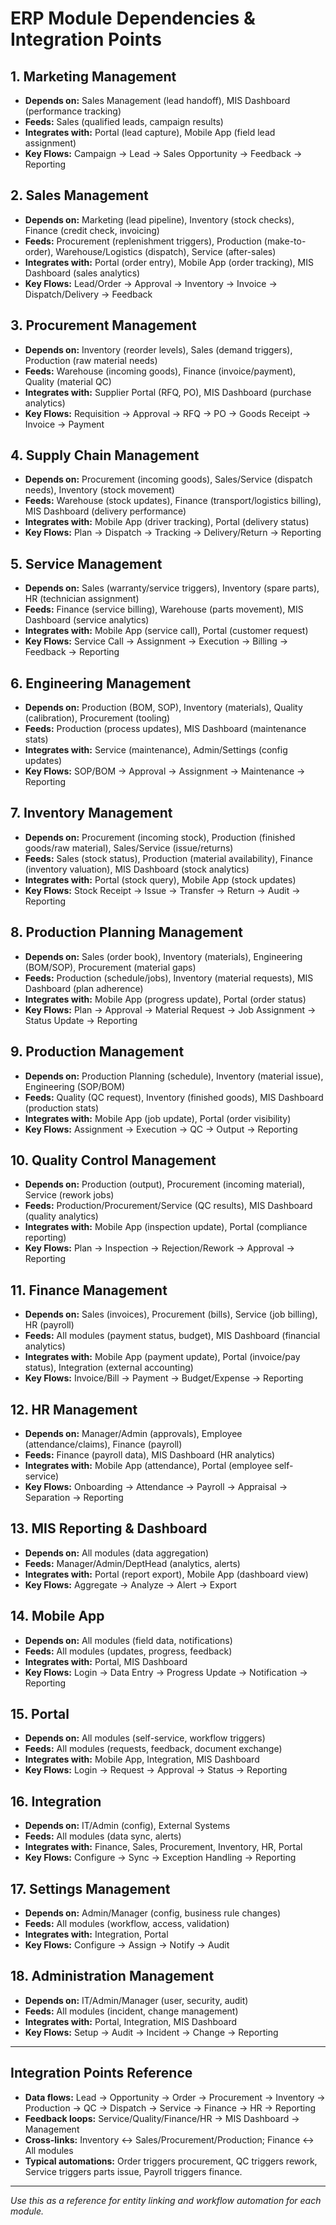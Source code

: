 # ERP Module Dependencies & Integration Points

## 1. Marketing Management
- **Depends on:** Sales Management (lead handoff), MIS Dashboard (performance tracking)
- **Feeds:** Sales (qualified leads, campaign results)
- **Integrates with:** Portal (lead capture), Mobile App (field lead assignment)
- **Key Flows:** Campaign → Lead → Sales Opportunity → Feedback → Reporting

## 2. Sales Management
- **Depends on:** Marketing (lead pipeline), Inventory (stock checks), Finance (credit check, invoicing)
- **Feeds:** Procurement (replenishment triggers), Production (make-to-order), Warehouse/Logistics (dispatch), Service (after-sales)
- **Integrates with:** Portal (order entry), Mobile App (order tracking), MIS Dashboard (sales analytics)
- **Key Flows:** Lead/Order → Approval → Inventory → Invoice → Dispatch/Delivery → Feedback

## 3. Procurement Management
- **Depends on:** Inventory (reorder levels), Sales (demand triggers), Production (raw material needs)
- **Feeds:** Warehouse (incoming goods), Finance (invoice/payment), Quality (material QC)
- **Integrates with:** Supplier Portal (RFQ, PO), MIS Dashboard (purchase analytics)
- **Key Flows:** Requisition → Approval → RFQ → PO → Goods Receipt → Invoice → Payment

## 4. Supply Chain Management
- **Depends on:** Procurement (incoming goods), Sales/Service (dispatch needs), Inventory (stock movement)
- **Feeds:** Warehouse (stock updates), Finance (transport/logistics billing), MIS Dashboard (delivery performance)
- **Integrates with:** Mobile App (driver tracking), Portal (delivery status)
- **Key Flows:** Plan → Dispatch → Tracking → Delivery/Return → Reporting

## 5. Service Management
- **Depends on:** Sales (warranty/service triggers), Inventory (spare parts), HR (technician assignment)
- **Feeds:** Finance (service billing), Warehouse (parts movement), MIS Dashboard (service analytics)
- **Integrates with:** Mobile App (service call), Portal (customer request)
- **Key Flows:** Service Call → Assignment → Execution → Billing → Feedback → Reporting

## 6. Engineering Management
- **Depends on:** Production (BOM, SOP), Inventory (materials), Quality (calibration), Procurement (tooling)
- **Feeds:** Production (process updates), MIS Dashboard (maintenance stats)
- **Integrates with:** Service (maintenance), Admin/Settings (config updates)
- **Key Flows:** SOP/BOM → Approval → Assignment → Maintenance → Reporting

## 7. Inventory Management
- **Depends on:** Procurement (incoming stock), Production (finished goods/raw material), Sales/Service (issue/returns)
- **Feeds:** Sales (stock status), Production (material availability), Finance (inventory valuation), MIS Dashboard (stock analytics)
- **Integrates with:** Portal (stock query), Mobile App (stock updates)
- **Key Flows:** Stock Receipt → Issue → Transfer → Return → Audit → Reporting

## 8. Production Planning Management
- **Depends on:** Sales (order book), Inventory (materials), Engineering (BOM/SOP), Procurement (material gaps)
- **Feeds:** Production (schedule/jobs), Inventory (material requests), MIS Dashboard (plan adherence)
- **Integrates with:** Mobile App (progress update), Portal (order status)
- **Key Flows:** Plan → Approval → Material Request → Job Assignment → Status Update → Reporting

## 9. Production Management
- **Depends on:** Production Planning (schedule), Inventory (material issue), Engineering (SOP/BOM)
- **Feeds:** Quality (QC request), Inventory (finished goods), MIS Dashboard (production stats)
- **Integrates with:** Mobile App (job update), Portal (order visibility)
- **Key Flows:** Assignment → Execution → QC → Output → Reporting

## 10. Quality Control Management
- **Depends on:** Production (output), Procurement (incoming material), Service (rework jobs)
- **Feeds:** Production/Procurement/Service (QC results), MIS Dashboard (quality analytics)
- **Integrates with:** Mobile App (inspection update), Portal (compliance reporting)
- **Key Flows:** Plan → Inspection → Rejection/Rework → Approval → Reporting

## 11. Finance Management
- **Depends on:** Sales (invoices), Procurement (bills), Service (job billing), HR (payroll)
- **Feeds:** All modules (payment status, budget), MIS Dashboard (financial analytics)
- **Integrates with:** Mobile App (payment update), Portal (invoice/pay status), Integration (external accounting)
- **Key Flows:** Invoice/Bill → Payment → Budget/Expense → Reporting

## 12. HR Management
- **Depends on:** Manager/Admin (approvals), Employee (attendance/claims), Finance (payroll)
- **Feeds:** Finance (payroll data), MIS Dashboard (HR analytics)
- **Integrates with:** Mobile App (attendance), Portal (employee self-service)
- **Key Flows:** Onboarding → Attendance → Payroll → Appraisal → Separation → Reporting

## 13. MIS Reporting & Dashboard
- **Depends on:** All modules (data aggregation)
- **Feeds:** Manager/Admin/DeptHead (analytics, alerts)
- **Integrates with:** Portal (report export), Mobile App (dashboard view)
- **Key Flows:** Aggregate → Analyze → Alert → Export

## 14. Mobile App
- **Depends on:** All modules (field data, notifications)
- **Feeds:** All modules (updates, progress, feedback)
- **Integrates with:** Portal, MIS Dashboard
- **Key Flows:** Login → Data Entry → Progress Update → Notification → Reporting

## 15. Portal
- **Depends on:** All modules (self-service, workflow triggers)
- **Feeds:** All modules (requests, feedback, document exchange)
- **Integrates with:** Mobile App, Integration, MIS Dashboard
- **Key Flows:** Login → Request → Approval → Status → Reporting

## 16. Integration
- **Depends on:** IT/Admin (config), External Systems
- **Feeds:** All modules (data sync, alerts)
- **Integrates with:** Finance, Sales, Procurement, Inventory, HR, Portal
- **Key Flows:** Configure → Sync → Exception Handling → Reporting

## 17. Settings Management
- **Depends on:** Admin/Manager (config, business rule changes)
- **Feeds:** All modules (workflow, access, validation)
- **Integrates with:** Integration, Portal
- **Key Flows:** Configure → Assign → Notify → Audit

## 18. Administration Management
- **Depends on:** IT/Admin/Manager (user, security, audit)
- **Feeds:** All modules (incident, change management)
- **Integrates with:** Portal, Integration, MIS Dashboard
- **Key Flows:** Setup → Audit → Incident → Change → Reporting

---

## Integration Points Reference

- **Data flows:** Lead → Opportunity → Order → Procurement → Inventory → Production → QC → Dispatch → Service → Finance → HR → Reporting
- **Feedback loops:** Service/Quality/Finance/HR → MIS Dashboard → Management
- **Cross-links:** Inventory <-> Sales/Procurement/Production; Finance <-> All modules
- **Typical automations:** Order triggers procurement, QC triggers rework, Service triggers parts issue, Payroll triggers finance.

---

_Use this as a reference for entity linking and workflow automation for each module._